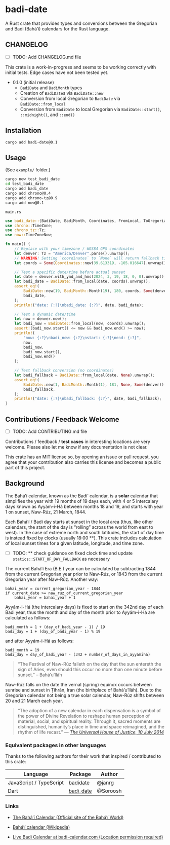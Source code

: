 # badi-date

A Rust crate that provides types and conversions between the Gregorian and Badi (Bahá’í) calendars for the Rust language.

## CHANGELOG

- [ ] TODO: Add CHANGELOG.md file

This crate is a work-in-progress and seems to be working correctly with initial tests. Edge cases have not been tested yet.

- 0.1.0 (initial release)
  - `BadiDate` and `BadiMonth` types
  - Creation of `BadiDate`s via `BadiDate::new`
  - Conversion from local Gregorian to `BadiDate` via `BadiDate::from_local`
  - Conversion from `BadiDate` to local Gregorian via `BadiDate::start()`, `::midnight()`, and `::end()`

## Installation

```
cargo add badi-date@0.1
```

## Usage

(See `example/` folder.)

```bash
cargo new test_badi_date
cd test_badi_date
cargo add badi_date
cargo add chrono@0.4
cargo add chrono-tz@0.9
cargo add now@0.1
```

`main.rs`
```rust
use badi_date::{BadiDate, BadiMonth, Coordinates, FromLocal, ToGregorian};
use chrono::TimeZone;
use chrono_tz::Tz;
use now::TimeZoneNow;

fn main() {
    // Replace with your timezone / WGS84 GPS coordinates
    let denver: Tz = "America/Denver".parse().unwrap();
    // WARNING! Setting `coordinates` to `None` will return fallback time `badi_date::statics::START_OF_DAY_FALLBACK`
    let coords = Some(Coordinates::new(39.613319, -105.016647).unwrap());

    // Test a specific date/time before actual sunset
    let date = denver.with_ymd_and_hms(2024, 3, 19, 18, 0, 0).unwrap();
    let badi_date = BadiDate::from_local(date, coords).unwrap();
    assert_eq!(
        BadiDate::new(19, BadiMonth::Month(19), 180, coords, Some(denver)).unwrap(),
        badi_date,
    );
    println!("date: {:?}\nbadi_date: {:?}", date, badi_date);

    // Test a dynamic date/time
    let now = denver.now();
    let badi_now = BadiDate::from_local(now, coords).unwrap();
    assert!(badi_now.start() <= now && badi_now.end() >= now);
    println!(
        "now: {:?}\nbadi_now: {:?}\nstart: {:?}\nend: {:?}",
        now,
        badi_now,
        badi_now.start(),
        badi_now.end()
    );

    // Test fallback conversion (no coordinates)
    let badi_fallback = BadiDate::from_local(date, None).unwrap();
    assert_eq!(
        BadiDate::new(1, BadiMonth::Month(1), 181, None, Some(denver)).unwrap(),
        badi_fallback,
    );
    println!("date: {:?}\nbadi_fallback: {:?}", date, badi_fallback);
}
```

## Contributions / Feedback Welcome

- [ ] TODO: Add CONTRIBUTING.md file

Contributions / feedback / **test cases** in interesting locations are very welcome. Please also let me know if any documentation is not clear.

This crate has an MIT license so, by opening an issue or pull request, you agree that your contribution also carries this license and becomes a public part of this project.

## Background

The Bahá’í calendar, known as the Badí‘ calendar, is a **solar** calendar that simplifies the year with 19 months of 19 days each, with 4 or 5 intercalary days known as Ayyám-i-Há between months 18 and 19, and starts with year 1 on sunset, Naw-Rúz, 21 March, 1844.

Each Bahá’í / Badi day starts at sunset in the local area (thus, like other calendars, the start of the day is “rolling” across the world from east to west). In the case of extreme north and south latitudes, the start of day time is instead fixed by clocks (usually 18:00 **). This crate includes calculation of local sunset times for a given latitude, longitude, and time zone.

- [ ] TODO: ** check guidance on fixed clock time and update `statics::START_OF_DAY_FALLBACK` as necessary

The current Bahá’í Era (B.E.) year can be calculated by subtracting 1844 from the current Gregorian year prior to Naw-Rúz, or 1843 from the current Gregorian year after Naw-Rúz. Another way:
```
bahai_year = current_gregorian_year - 1844
if current_date >= naw_ruz_of_current_gregorian_year
    bahai_year = bahai_year + 1
```

Ayyám-i-Há (the intercalary days) is fixed to start on the 342nd day of each Badi year, thus the month and day of the month prior to Ayyám-i-Há are calculated as follows:
```
badi_month = 1 + (day_of_badi_year - 1) / 19
badi_day = 1 + (day_of_badi_year - 1) % 19
```

and after Ayyám-i-Há as follows:
```
badi_month = 19
badi_day = day_of_badi_year - (342 + number_of_days_in_ayyamiha)
```


> “The Festival of Naw-Rúz falleth on the day that the sun entereth the sign of Aries, even should this occur no more than one minute before sunset.” – Bahá’u’lláh

Naw-Rúz falls on the date the vernal (spring) equinox occurs between sunrise and sunset in Ṭihrán, Iran (the birthplace of Bahá’u’lláh). Due to the Gregorian calendar not being a true solar calendar, Naw-Rúz shifts between 20 and 21 March each year.

> “The adoption of a new calendar in each dispensation is a symbol of the power of Divine Revelation to reshape human perception of material, social, and spiritual reality. Through it, sacred moments are distinguished, humanity’s place in time and space reimagined, and the rhythm of life recast.” — <cite>[The Universal House of Justice, 10 July 2014](https://www.bahai.org/library/authoritative-texts/the-universal-house-of-justice/messages/20140710_001/1)</cite>

### Equivalent packages in other languages

Thanks to the following authors for their work that inspired / contributed to this crate:

| Language      | Package       | Author       |
| ------------- | ------------- | ------------ |
| JavaScript / TypeScript | [badidate](https://github.com/janrg/badiDate) | @janrg |
| Dart | [badi_date](https://github.com/Soroosh/badi_date) | @Soroosh |

### Links

- [The Bahá’í Calendar (Official site of the Bahá’í World)](https://www.bahai.org/action/devotional-life/calendar)

- [Baháʼí calendar (Wikipedia)](https://en.wikipedia.org/wiki/Bah%C3%A1%CA%BC%C3%AD_calendar)

- [Live Badi Calendar at badi-calendar.com (Location permission required)](https://www.badi-calendar.com/today)
